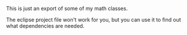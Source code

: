 This is just an export of some of my math classes.

The eclipse project file won't work for you, but you can use it to find out what dependencies are needed.
